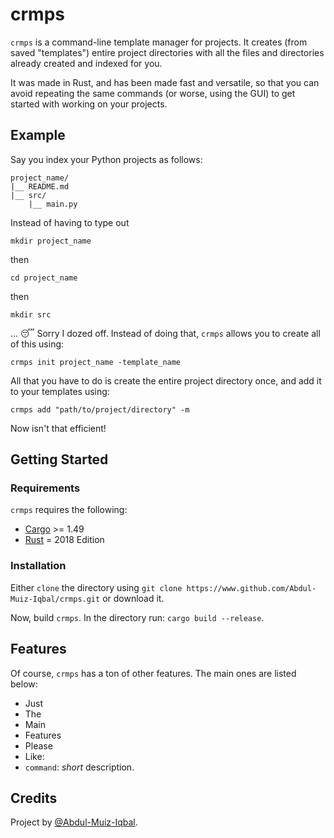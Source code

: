 # crmps
`crmps` is a command-line template manager for projects. It creates (from saved "templates") entire project directories with all the files and directories already created and indexed for you.

It was made in Rust, and has been made fast and versatile, so that you can avoid repeating the same commands (or worse, using the GUI) to get started with working on your projects.

## Example
Say you index your Python projects as follows:
```
project_name/  
|__ README.md
|__ src/  
    |__ main.py
```
Instead of having to type out
```
mkdir project_name
```
then
```
cd project_name
```
then
```
mkdir src
```
... 😴 Sorry I dozed off. Instead of doing that, `crmps` allows you to create all of this using:
```
crmps init project_name -template_name
```
All that you have to do is create the entire project directory once, and add it to your templates using:
```
crmps add "path/to/project/directory" -m
```
Now isn't that efficient!

## Getting Started
### Requirements
`crmps` requires the following:
- [Cargo](https://crates.io/crates/cargo) >= 1.49  
- [Rust](https://www.rust-lang.org) = 2018 Edition 
### Installation
Either `clone` the directory using `git clone https://www.github.com/Abdul-Muiz-Iqbal/crmps.git` or download it.

Now, build `crmps`. In the directory run: `cargo build --release`.

## Features
Of course, `crmps` has a ton of other features. The main ones are listed below:
- Just
- The
- Main
- Features
- Please
- Like:
- `command`: _short_ description.

## Credits
Project by [@Abdul-Muiz-Iqbal](https://github.com/Abdul-Muiz-Iqbal).

<!-- Being laconic is a gift. -->
